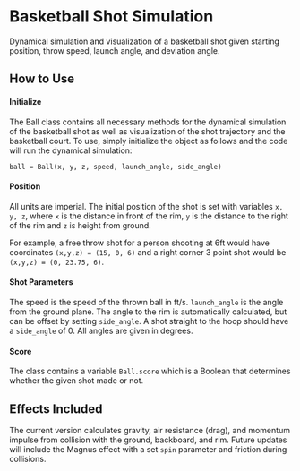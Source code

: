 # Basketball Shot Simulation

Dynamical simulation and visualization of a basketball shot given starting position, throw speed, launch angle, and deviation angle.

## How to Use
#### Initialize
The Ball class contains all necessary methods for the dynamical simulation of the basketball shot as well as visualization of the shot trajectory and the basketball court. To use, simply initialize the object as follows and the code will run the dynamical simulation:

```
ball = Ball(x, y, z, speed, launch_angle, side_angle)
```
#### Position
All units are imperial. The initial position of the shot is set with variables `x, y, z`, where `x` is the distance in front of the rim, `y` is the distance to the right of the rim and `z` is height from ground.

For example, a free throw shot for a person shooting at 6ft would have coordinates `(x,y,z) = (15, 0, 6)` and a right corner 3 point shot would be `(x,y,z) = (0, 23.75, 6)`.
#### Shot Parameters
The speed is the speed of the thrown ball in ft/s.  `launch_angle` is the angle from the ground plane. The angle to the rim is automatically calculated, but can be offset by setting `side_angle`. A shot straight to the hoop should have a `side_angle` of 0. All angles are given in degrees.

#### Score
The class contains a variable `Ball.score` which is a Boolean that determines whether the given shot made or not.

## Effects Included
The current version calculates gravity, air resistance (drag), and momentum impulse from collision with the ground, backboard, and rim. Future updates will include the Magnus effect with a set `spin` parameter and friction during collisions.
